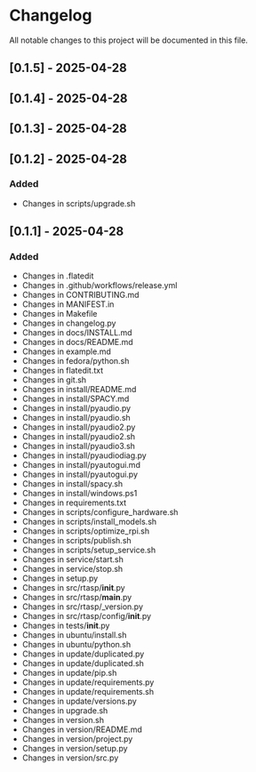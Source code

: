 # Changelog

All notable changes to this project will be documented in this file.

## [0.1.5] - 2025-04-28

## [0.1.4] - 2025-04-28

## [0.1.3] - 2025-04-28

## [0.1.2] - 2025-04-28

### Added
- Changes in scripts/upgrade.sh

## [0.1.1] - 2025-04-28

### Added
- Changes in .flatedit
- Changes in .github/workflows/release.yml
- Changes in CONTRIBUTING.md
- Changes in MANIFEST.in
- Changes in Makefile
- Changes in changelog.py
- Changes in docs/INSTALL.md
- Changes in docs/README.md
- Changes in example.md
- Changes in fedora/python.sh
- Changes in flatedit.txt
- Changes in git.sh
- Changes in install/README.md
- Changes in install/SPACY.md
- Changes in install/pyaudio.py
- Changes in install/pyaudio.sh
- Changes in install/pyaudio2.py
- Changes in install/pyaudio2.sh
- Changes in install/pyaudio3.sh
- Changes in install/pyaudiodiag.py
- Changes in install/pyautogui.md
- Changes in install/pyautogui.py
- Changes in install/spacy.sh
- Changes in install/windows.ps1
- Changes in requirements.txt
- Changes in scripts/configure_hardware.sh
- Changes in scripts/install_models.sh
- Changes in scripts/optimize_rpi.sh
- Changes in scripts/publish.sh
- Changes in scripts/setup_service.sh
- Changes in service/start.sh
- Changes in service/stop.sh
- Changes in setup.py
- Changes in src/rtasp/__init__.py
- Changes in src/rtasp/__main__.py
- Changes in src/rtasp/_version.py
- Changes in src/rtasp/config/__init__.py
- Changes in tests/__init__.py
- Changes in ubuntu/install.sh
- Changes in ubuntu/python.sh
- Changes in update/duplicated.py
- Changes in update/duplicated.sh
- Changes in update/pip.sh
- Changes in update/requirements.py
- Changes in update/requirements.sh
- Changes in update/versions.py
- Changes in upgrade.sh
- Changes in version.sh
- Changes in version/README.md
- Changes in version/project.py
- Changes in version/setup.py
- Changes in version/src.py

